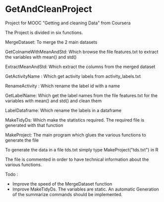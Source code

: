 # GetAndCleanProject
Project for MOOC "Getting and cleaning Data" from Coursera 

The Project is divided in six functions.

MergeDataset: To merge the 2 main datasets

GetColnameWithMeanAndStd: Which browse the file features.txt to extract the variables with mean() and std()

ExtractMeanAndStd: Which extract the columns from the merged dataset

GetActivityName :  Which get activity labels from activity_labels.txt

RenameActivity : Which rename the label id with a  name

GetLabelName: Which get the label names from the file features.txt for the variables with mean() and std() and clean them

LabelDataframe: Which rename the labels in a dataframe

MakeTidyDs: Which make the statistics required. The required file is generated with that function  

MakeProject: The main program which glues the various functions to generate the file 

To generate the data in a file tds.txt simply type MakeProject("tds.txt") in R 

The file is commented in order to have technical information about the various functions.

Todo :
- Improve the speed of the MergeDataset function
- Improve MakeTidyDs. The variables are static. An automatic Generation of the summarize commands should be implemented.
 

